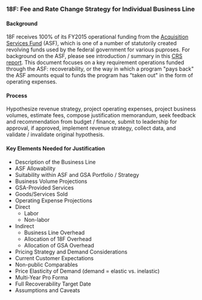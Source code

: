 ### 18F: Fee and Rate Change Strategy for Individual Business Line

#### Background

18F receives 100% of its FY2015 operational funding from the [Acquisition Services Fund](https://www.law.cornell.edu/uscode/text/40/321) (ASF), which is one of a number of statutorily created revolving funds used by the federal government for various puproses.  For background on the ASF, please see introduction / summary in this [ CRS report](http://www.dtic.mil/dtic/tr/fulltext/u2/a443734.pdf).  This document focuses on a key requirement operations funded through the ASF: recoverability, or the way in which a program "pays back" the ASF amounts equal to funds the program has "taken out" in the form of operating expenses.

#### Process

Hypothesize revenue strategy, project operating expenses, project business volumes, estimate fees, compose justification memorandum, seek feedback and recommendation from budget / finance, submit to leadership for approval, if approved, implement revenue strategy, collect data, and validate / invalidate original hypothesis.

#### Key Elements Needed for Justification

* Description of the Business Line
 * ASF Allowability
 * Suitability within ASF and GSA Portfolio / Strategy
* Business Volume Projections
 * GSA-Provided Services
 * Goods/Services Sold
* Operating Expense Projections
 * Direct
    * Labor
    * Non-labor
 * Indirect
    * Business Line Overhead
    * Allocation of 18F Overhead
    * Allocation of GSA Overhead
* Pricing Strategy and Demand Considerations
 * Current Customer Expectations
 * Non-public Comparables
 * Price Elasticity of Demand (demand = elastic vs. inelastic)
* Multi-Year Pro Forma
 * Full Recoverability Target Date
 * Assumptions and Caveats
